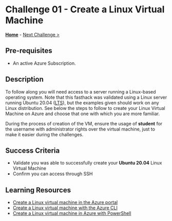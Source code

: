 # Challenge 01 - Create a Linux Virtual Machine

**[Home](../README.md)** - [Next Challenge >](./Challenge-02.md)

## Pre-requisites 

- An active Azure Subscription.

## Description

To follow along you will need access to a server running a Linux-based operating system. Note that this fasthack was validated using a Linux server running Ubuntu 20.04 ([LTS](https://ubuntu.com/about/release-cycle)), but the examples given should work on any Linux distribution. See below the steps to follow to create your Linux Virtual Machine on Azure and choose that one with which you are more familiar.

During the process of creation of the VM, ensure the usage of **student** for the username with administrator rights over the virtual machine, just to make it easier during the challenges. 

## Success Criteria

* Validate you was able to successfully create your **Ubuntu 20.04** Linux Virtual Machine
* Confirm you can access through SSH

## Learning Resources

* [Create a Linux virtual machine in the Azure portal](https://docs.microsoft.com/en-us/azure/virtual-machines/linux/quick-create-portal)
* [Create a Linux virtual machine with the Azure CLI](https://docs.microsoft.com/en-us/azure/virtual-machines/linux/quick-create-cli)
* [Create a Linux virtual machine in Azure with PowerShell](https://docs.microsoft.com/en-us/azure/virtual-machines/linux/quick-create-powershell)


